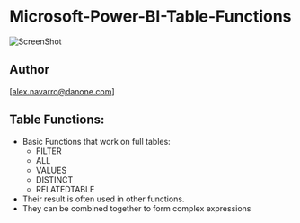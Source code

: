 # Microsoft-Power-BI-Table-Functions

![ScreenShot](https://github.com/NavarroAlex/NORAM-Microsoft-Power-BI-Training/blob/main/Power%20BI%20Theme.png)

## Author
[alex.navarro@danone.com]

## Table Functions:
* Basic Functions that work on full tables:
    - FILTER
    - ALL
    - VALUES
    - DISTINCT
    - RELATEDTABLE
* Their result is often used in other functions.
* They can be combined together to form complex expressions
